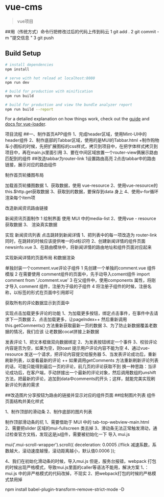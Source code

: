 # vue-cms

> vue项目

##用（传统方式）命令行把修改过后的代码上传到码云
1    git add .
2    git commit -m "提交信息 "
3    git push


## Build Setup

``` bash
# install dependencies
npm install

# serve with hot reload at localhost:8080
npm run dev

# build for production with minification
npm run build

# build for production and view the bundle analyzer report
npm run build --report
```

For a detailed explanation on how things work, check out the [guide](http://vuejs-templates.github.io/webpack/) and [docs for vue-loader](http://vuejs.github.io/vue-loader).



项目流程
##一、制作首页APP组件
1、完成header区域，使用Mint-UI中的header组件
2、制作底部的Tabbar区域，使用的是MUI的Tabbar.html
+制作购物车小图标的时候，先把扩展图标的css样式，拷贝到项目中，在把字体样式拷贝到项目中，再在main.js里面引用
3、要在中间区域放置一个router-view俩展示路由匹配到的组件
##改造tabbar为router-link
1设置路由高亮
2点击tabbar中的路由链接，展示对应的路由组件


制作首页轮播图布局

加载首页轮播图数据
1、获取数据，使用 vue-resource
2、使用vue-resource的this.$http.get获取数据
3、获取到的数据，要保存到data 身上
4、使用v-for循环渲染每个item项



改造新闻资讯路由链接


新闻资讯页面制作
1 绘制界面  使用 MUI  中的media-list
2、使用vue - resource 获取数据
3、 渲染真实数据


实现 新闻资讯列表   点击跳转到新闻详情
1、把列表中的每一项改造为 router-link 同时，在跳转的时候应该提供唯一的id标识符
2、创建新闻详情的组件页面  newsinfo.vue
3、在路由模块中，将新闻详情的路由地址和组件页面对应起来

实现新闻详情的页面布局 和数据渲染 

单独封装一个comment.vue评论子组件
1 先创建一个单独的comment.vue 组件模版
2 在需要使用 comment组件的页面中，先手动导入coment组件
   import comment from './comment.vue'
3 在父组件中，使用components 属性，将刚才导入 comment 组件，注册为子级的子组件
4 将注册子组件的时候，注册名称，以标签的形式在页面中引用即可


获取所有的评论数据显示到页面中


实现点击加载更多评论的功能
1、为加载更多按钮，绑定点击事件，在事件中去请求下一页数据
2、点击加载更多，让pageIndex++ 然后重新调用this.getComments() 方法重新获取最新一页的数据
3、为了防止新数据覆盖老数据的情况，我们应该 让老数据cocat拼接上新数据

发表评论
1、把文本框做双向数据绑定
2、为发表按钮绑定一个事件
3、校验评论内容是否为空，如果为空，则toast 提示用户评论内容不能为空
4、通过vue-resource 发送一个请求，把评论内容提交给服务器
5、当发表评论成功后，重新刷新列表，以查看最新的评论
   ++ 如果调用getComments 方法重新刷新评论列表的话，可能只能得到最后一页的评论，前几页的评论获取不到
   换一种思路：当评论成功后，在客户端，手动拼接出一个最新的评论对象，然后调用数组的unshift方法，把最新的评论，追加到data中comments的开头；这样，就能完美实现刷新评论列表的需求    




##改造图片分享按钮为路由的链接并显示对应的组件页面
##绘制图片列表 组件页面结构并美化样式

1、制作顶部的滑动条
2、制作底部的图片列表

制作顶部滑动条的坑
1、需要借助于 MUI 中的 tab-top-webview-main.html  
2、需要把slider 区域的mui-fullscreen 类去掉 
3、滑动条无法正常触发滑动，通过检查官方文档，发现这是js组件，需要被初始化一下
导入   mui.js 

mui('.mui-scroll-wrapper').scroll({
	deceleration: 0.0005 //flick 减速系数，系数越大，滚动速度越慢，滚动距离越小，默认值0.0006
}); 

4、我们在初始化滑动条的时候，导入mui.js 但是，服务台报错，webpack 打包的时候出现严格模式，导致mui.js里面的caller等语法不能用，解决方案
1、：mui.js   中的非严格模式的代码改掉，不现实
2、把webpack打包的时候的严格模式禁用掉
  
npm install babel-plugin-transform-remove-strict-mode -D


